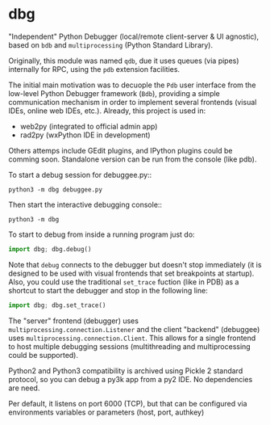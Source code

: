 dbg
===

"Independent" Python Debugger (local/remote client-server & UI agnostic), based on `bdb` and `multiprocessing` (Python Standard Library).

Originally, this module was named `qdb`, due it uses queues (via pipes) internally for RPC, using the `pdb` extension facilities.

The initial main motivation was to decuople the `Pdb` user interface from the low-level Python Debugger framework (`Bdb`), providing a simple communication mechanism in order to implement several frontends (visual IDEs, online web IDEs, etc.).
Already, this project is used in:

 * web2py (integrated to official admin app)
 * rad2py (wxPython IDE in development)

Others attemps include GEdit plugins, and IPython plugins could be comming soon.
Standalone version can be run from the console (like pdb).

To start a debug session for debuggee.py::

    python3 -m dbg debuggee.py

Then start the interactive debugging console::

    python3 -m dbg


To start to debug from inside a running program just do:

```python
import dbg; dbg.debug()
```

Note that `debug` connects to the debugger but doesn't stop immediately (it is designed to be used with visual frontends that set breakpoints at startup). 
Also, you could use the traditional `set_trace` fuction (like in PDB) as a shortcut to start the debugger and stop in the following line:

```python
import dbg; dbg.set_trace()
```

The "server" frontend (debugger) uses `multiprocessing.connection.Listener` and the client "backend" (debuggee) uses `multiprocessing.connection.Client`.
This allows for a single frontend to host multiple debugging sessions (multithreading and multiprocessing could be supported).

Python2 and Python3 compatibility is archived using Pickle 2 standard protocol, so you can debug a py3k app from a py2 IDE.
No dependencies are need.

Per default, it listens on port 6000 (TCP), but that can be configured via environments variables or parameters (host, port, authkey)

